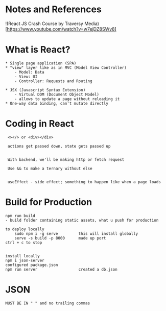 # Notes and References 
!(React JS Crash Course by Traversy Media)[https://www.youtube.com/watch?v=w7ejDZ8SWv8]


# What is React?

    * Single page application (SPA) 
    * "view" layer like as in MVC (Model View Controller)
        - Model: Data
        - View: UI
        - Controller: Requests and Routing

    * JSX (Javascript Syntax Extension)
        - Virtual DOM (Document Object Model) 
        - allows to update a page without reloading it 
    * One-way data binding, can't mutate directly 
     

# Coding in React 
     <></> or <div></div>

     actions get passed down, state gets passed up


     With backend, we'll be making http or fetch request

     Use && to make a ternary without else 


     useEffect - side effect; something to happen like when a page loads

# Build for Production 

    npm run build
    - build folder containing static assets, what u push for production 
    
    to deploy locally 
        sudo npm i -g serve         this will install globally
        serve -s build -p 8000      made up port 
    ctrl + c to stop 


    install locally
    npm i json-server
    configured package.json
    npm run server                  created a db.json

# JSON

    MUST BE IN " " and no trailing commas
